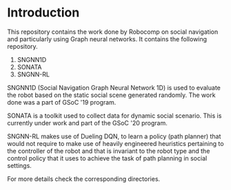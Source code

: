 # Introduction

This repository contains the work done by Robocomp on social navigation and particularly using Graph neural networks.
It contains the following repository.
1. SNGNN1D
2. SONATA
3. SNGNN-RL

SNGNN1D (Social Navigation Graph Neural Network 1D) is used to evaluate the robot based on the static social scene 
generated randomly. The work done was a part of GSoC '19 program.

SONATA is a toolkit used to collect data for dynamic social scenario. This is currently under work and part of the GSoC 
'20 program.

SNGNN-RL makes use of Dueling DQN, to learn a policy (path planner) that would not require to make use of heavily engineered heuristics pertaining to the controller of the robot and that is invariant to the robot type and the control policy that it uses to achieve the task of path planning in social settings.

For more details check the corresponding directories.
